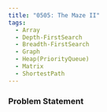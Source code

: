 ```yaml
---
title: "0505: The Maze II"
tags:
  - Array
  - Depth-FirstSearch
  - Breadth-FirstSearch
  - Graph
  - Heap(PriorityQueue)
  - Matrix
  - ShortestPath
---
```

### Problem Statement

